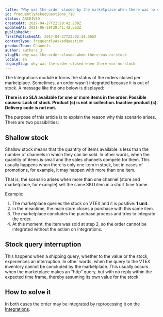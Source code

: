 ```yaml
---
title: 'Why was the order closed by the marketplace when there was no stock?'
id: frequentlyAskedQuestions_710
status: ARCHIVED
createdAt: 2017-04-27T22:28:42.230Z
updatedAt: 2021-06-28T20:41:42.563Z
publishedAt: 
firstPublishedAt: 2017-04-27T23:02:34.065Z
contentType: frequentlyAskedQuestion
productTeam: Channels
author: authors_3
slugEN: why-was-the-order-closed-when-there-was-no-stock
locale: en
legacySlug: why-was-the-order-closed-when-there-was-no-stock
---
```


The Integrations module informs the status of the orders closed per marketplace. Sometimes, an order wasn’t integrated because it is out of stock. A message like the one below is displayed:

__There is no SLA available for one or more items in the order. Possible causes: Lack of stock. Product (s) is not in collection. Inactive product (s). Delivery code is not met.__

The purpose of this article is to explain the reason why this scenario arises. There are two possibilities:

## Shallow stock

Shallow stock means that the quantity of items available is less than the number of channels in which they can be sold. In other words, when the quantity of items is small and the sales channels compete for them. This usually happens when there is only one item in stock, but in cases of promotions, for example, it may happen with more than one item.

That is, the scenario arises when more than one channel (store and marketplace, for example) sell the same SKU item in a short time frame.

Example:

1. The marketplace queries the stock on VTEX and it is positive: __1 unit__.
2. In the meantime, the main store closes a purchase with this same item.
3. The marketplace concludes the purchase process and tries to integrate the order.
4. At this moment, the item was sold at step 2, so the order cannot be integrated without the action on Integrations.

## Stock query interruption

This happens when a shipping query, whether to the value or the stock, experiences an interruption. In other words, when the query to the VTEX inventory cannot be concluded by the marketplace. This usually occurs when the marketplace makes an “http” query, but with no reply within the expected time frame, thereby assuming its own value for the stock.

## How to solve it

In both cases the order may be integrated by [reprocessing it on the Integrations](/en/tutorial/checking-integrations-in-bridge).
